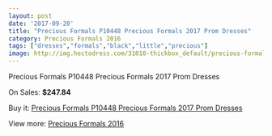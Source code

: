 ```yaml
---
layout: post
date: '2017-09-20'
title: "Precious Formals P10448 Precious Formals 2017 Prom Dresses"
category: Precious Formals 2016
tags: ["dresses","formals","black","little","precious"]
image: http://img.hectodress.com/31010-thickbox_default/precious-formals-p10448-precious-formals-2012-prom-dresses.jpg
---
```

Precious Formals P10448 Precious Formals 2017 Prom Dresses

On Sales: **$247.84**
<a href="https://www.hectodress.com/precious-formals-2013/14238-precious-formals-p10448-precious-formals-2012-prom-dresses.html"><amp-img layout="responsive" width="600" height="600" src="//img.hectodress.com/31010-thickbox_default/precious-formals-p10448-precious-formals-2012-prom-dresses.jpg" alt="Precious Formals P10448 Precious Formals 2017 Prom Dresses 0" /></a>
<a href="https://www.hectodress.com/precious-formals-2013/14238-precious-formals-p10448-precious-formals-2012-prom-dresses.html"><amp-img layout="responsive" width="600" height="600" src="//img.hectodress.com/31012-thickbox_default/precious-formals-p10448-precious-formals-2012-prom-dresses.jpg" alt="Precious Formals P10448 Precious Formals 2017 Prom Dresses 1" /></a>
<a href="https://www.hectodress.com/precious-formals-2013/14238-precious-formals-p10448-precious-formals-2012-prom-dresses.html"><amp-img layout="responsive" width="600" height="600" src="//img.hectodress.com/31011-thickbox_default/precious-formals-p10448-precious-formals-2012-prom-dresses.jpg" alt="Precious Formals P10448 Precious Formals 2017 Prom Dresses 2" /></a>

Buy it: [Precious Formals P10448 Precious Formals 2017 Prom Dresses](https://www.hectodress.com/precious-formals-2013/14238-precious-formals-p10448-precious-formals-2012-prom-dresses.html "Precious Formals P10448 Precious Formals 2017 Prom Dresses")

View more: [Precious Formals 2016](https://www.hectodress.com/249-precious-formals-2013 "Precious Formals 2016")